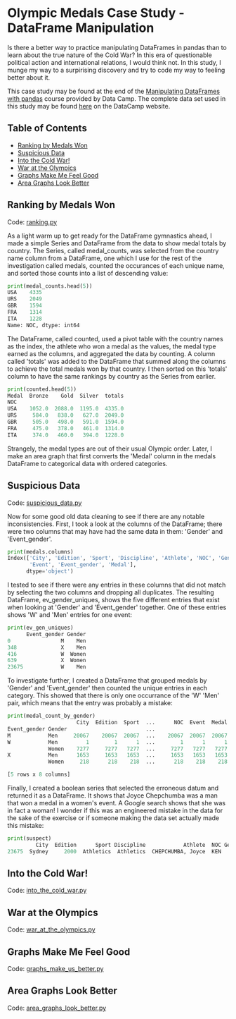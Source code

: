 # Olympic Medals Case Study - DataFrame Manipulation

Is there a better way to practice manipulating DataFrames in pandas than to learn about the true nature of the Cold War? In this era of questionable political action and international relations, I would think not. In this study, I munge my way to a surpirising discovery and try to code my way to feeling better about it.

This case study may be found at the end of the [Manipulating DataFrames with pandas](https://www.datacamp.com/courses/manipulating-dataframes-with-pandas) course provided by Data Camp. The complete data set used in this study may be found [here](https://assets.datacamp.com/production/course_1650/datasets/all_medalists.csv) on the DataCamp website.

## Table of Contents

* [Ranking by Medals Won](#ranking-by-medals-won)
* [Suspicious Data](#suspicious-data)
* [Into the Cold War!](#into-the-cold-war!)
* [War at the Olympics](#war-at-the-olympics)
* [Graphs Make Me Feel Good](#graphs-make-me-feel-good)
* [Area Graphs Look Better](#area-graphs-look-better)

## Ranking by Medals Won

Code: [ranking.py](https://github.com/noahwill/datascience/blob/master/OlympicMedals/code/ranking.py)

As a light warm up to get ready for the DataFrame gymnastics ahead, I made a simple Series and DataFrame from the data to show medal totals by country. The Series, called medal_counts, was selected from the country name column from a DataFrame, one which I use for the rest of the investigation called medals, counted the occurances of each unique name, and sorted those counts into a list of descending value: 

```python
print(medal_counts.head(5))
USA    4335
URS    2049
GBR    1594
FRA    1314
ITA    1228
Name: NOC, dtype: int64
```

The DataFrame, called counted, used a pivot table with the country names as the index, the athlete who won a medal as the values, the medal type earned as the columns, and aggregated the data by counting. A column called 'totals' was added to the DataFrame that summed along the columns to achieve the total medals won by that country. I then sorted on this 'totals' column to have the same rankings by country as the Series from earlier. 

```python
print(counted.head(5))
Medal  Bronze    Gold  Silver  totals
NOC                                  
USA    1052.0  2088.0  1195.0  4335.0
URS     584.0   838.0   627.0  2049.0
GBR     505.0   498.0   591.0  1594.0
FRA     475.0   378.0   461.0  1314.0
ITA     374.0   460.0   394.0  1228.0
```

Strangely, the medal types are out of their usual Olympic order. Later, I make an area graph that first converts the 'Medal' column in the medals DataFrame to categorical data with ordered categories. 

## Suspicious Data

Code: [suspicious_data.py](https://github.com/noahwill/datascience/blob/master/OlympicMedals/code/suspicious_data.py)

Now for some good old data cleaning to see if there are any notable inconsistencies. First, I took a look at the columns of the DataFrame; there were two columns that may have had the same data in them: 'Gender' and 'Event_gender'.

```python
print(medals.columns)
Index(['City', 'Edition', 'Sport', 'Discipline', 'Athlete', 'NOC', 'Gender',
       'Event', 'Event_gender', 'Medal'],
      dtype='object')
```

I tested to see if there were any entries in these columns that did not match by selecting the two columns and dropping all duplicates. The resulting DataFrame, ev_gender_uniques, shows the five different entries that exist when looking at 'Gender' and 'Event_gender' together. One of these entries shows 'W' and 'Men' entries for one event: 

```python
print(ev_gen_uniques)
      Event_gender Gender
0                M    Men
348              X    Men
416              W  Women
639              X  Women
23675            W    Men
```

To investigate further, I created a DataFrame that grouped medals by 'Gender' and 'Event_gender' then counted the unique entries in each category. This showed that there is only one occurrance of the 'W' 'Men' pair, which means that the entry was probably a mistake:

```python
print(medal_count_by_gender)
                      City  Edition  Sport  ...      NOC  Event  Medal
Event_gender Gender                         ...                       
M            Men     20067    20067  20067  ...    20067  20067  20067
W            Men         1        1      1  ...        1      1      1
             Women    7277     7277   7277  ...     7277   7277   7277
X            Men      1653     1653   1653  ...     1653   1653   1653
             Women     218      218    218  ...      218    218    218

[5 rows x 8 columns]
```

Finally, I created a boolean series that selected the erroneous datum and returned it as a DataFrame. It shows that Joyce Chepchumba was a man that won a medal in a women's event. A Google search shows that she was in fact a woman! I wonder if this was an engineered mistake in the data for the sake of the exercise or if someone making the data set actually made this mistake: 

```python
print(suspect)
         City  Edition      Sport Discipline            Athlete  NOC Gender     Event Event_gender   Medal
23675  Sydney     2000  Athletics  Athletics  CHEPCHUMBA, Joyce  KEN    Men  marathon            W  Bronze
```

## Into the Cold War!

Code: [into_the_cold_war.py](https://github.com/noahwill/datascience/blob/master/OlympicMedals/code/into_the_cold_war.py)
## War at the Olympics

Code: [war_at_the_olympics.py](https://github.com/noahwill/datascience/blob/master/OlympicMedals/code/war_at_the_olympics.py)
## Graphs Make Me Feel Good

Code: [graphs_make_us_better.py](https://github.com/noahwill/datascience/blob/master/OlympicMedals/code/graphs_make_us_better.py)
## Area Graphs Look Better

Code: [area_graphs_look_better.py](https://github.com/noahwill/datascience/blob/master/OlympicMedals/code/area_graphs_look_better.py)
